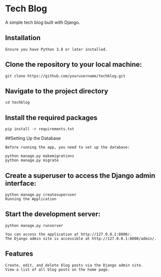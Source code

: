 # Tech Blog

A simple tech blog built with Django.

## Installation

	Ensure you have Python 3.8 or later installed.

## Clone the repository to your local machine:

	git clone https://github.com/yourusername/techblog.git

## Navigate to the project directory

	cd techblog

## Install the required packages

	pip install -r requirements.txt

##Setting Up the Database

	Before running the app, you need to set up the database:

	python manage.py makemigrations
	python manage.py migrate

## Create a superuser to access the Django admin interface:

	python manage.py createsuperuser
	Running the Application

## Start the development server:

	python manage.py runserver

	You can access the application at http://127.0.0.1:8000/.
	The Django admin site is accessible at http://127.0.0.1:8000/admin/.

## Features

	Create, edit, and delete blog posts via the Django admin site.
	View a list of all blog posts on the home page.
